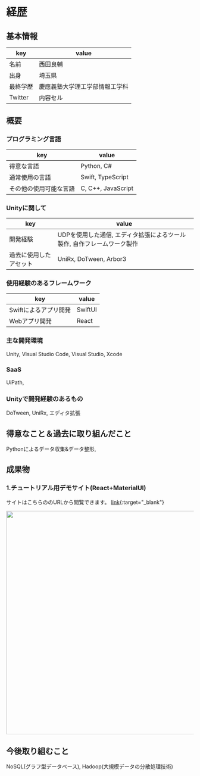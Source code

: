 # 経歴

## 基本情報

| key | value |
| ------------- | ------------- |
| 名前 | 西田良輔 |
| 出身 | 埼玉県 |
| 最終学歴 | 慶應義塾大学理工学部情報工学科 |
| Twitter | 内容セル |

## 概要

### プログラミング言語

| key | value |
| ------------- | ------------- |
| 得意な言語 | Python, C# |
| 通常使用の言語 | Swift, TypeScript |
| その他の使用可能な言語 | C, C++, JavaScript |

### Unityに関して

| key | value |
| ------------- | ------------- |
| 開発経験 | UDPを使用した通信, エディタ拡張によるツール製作, 自作フレームワーク製作 |
| 過去に使用したアセット | UniRx, DoTween, Arbor3 |

### 使用経験のあるフレームワーク
| key | value |
| ------------- | ------------- |
| Swiftによるアプリ開発 | SwiftUI |
| Webアプリ開発 | React |

### 主な開発環境
Unity, Visual Studio Code, Visual Studio, Xcode

### SaaS
UiPath, 

### Unityで開発経験のあるもの
DoTween, UniRx, エディタ拡張

## 得意なこと＆過去に取り組んだこと
Pythonによるデータ収集&データ整形, 

## 成果物

### 1.チュートリアル用デモサイト(React+MaterialUI)
サイトはこちらののURLから閲覧できます。
[link](https://24daryo-react-sample.stackblitz.io){:target="_blank"}


<img src="https://github.com/24daryo/CV/blob/main/images/react%2Btypesctipts_Website.png" width="600">


## 今後取り組むこと
NoSQL(グラフ型データベース), Hadoop(大規模データの分散処理技術)


